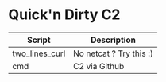 # Quick'n Dirty C2

Script | Description
------ | -----------
two_lines_curl | No netcat ? Try this :)
cmd | C2 via Github

